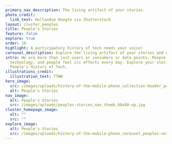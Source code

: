 ```yaml
---
primary_nav_description: The living artifact of your stories.
photo_credit:
  link_text: Hollandse Hoogte via Shutterstock
layout: cluster_peoples
title: People's Stories
feature: false
explore: true
order: 10
highlight: A participatory history of tech needs your voice!
carousel_description: Explore the living artifact of your stories and experiences.
intro: We are more than just users or consumers or data points. People build
  technology, and people feel its effects every day. Explore your stories in A
  People's History of Tech.
illustrations_credit:
  illustration_text: TTWW
hero_image:
  src: /images/uploads/history-of-the-mobile-phone_collection-header_peoples-stories-600.png
  alt: People's Stories
nav_image:
  alt: People's Stories
  src: /images/uploads/peoples-stories_nav_thumb_80x80-op.jpg
cluster_homepage_image:
  alt: ""
  src: ""
explore_image:
  alt: People's Stories
  src: /images/uploads/history-of-the-mobile-phone_carousel_peoples-voice-300.jpg
---
```

